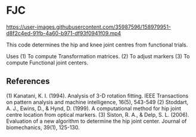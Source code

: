 # FJC

https://user-images.githubusercontent.com/35987596/158979951-d8f2c4ed-91fb-4a60-b971-df93f0941f09.mp4
   
This code determines the hip and knee joint centres from functional trials.

Uses
(1) To compute Transformation matrices.
(2) To adjust markers 
(3) To compute Functional joint centers.

## References 
(1) Kanatani, K. I. (1994). Analysis of 3-D rotation fitting. IEEE Transactions on pattern analysis and machine intelligence, 16(5), 543-549
(2) Stoddart, A. J., Ewins, D., & Hynd, D. (1999). A computational method for hip joint centre location from optical markers.
(3) Siston, R. A., & Delp, S. L. (2006). Evaluation of a new algorithm to determine the hip joint center. Journal of biomechanics, 39(1), 125-130.
